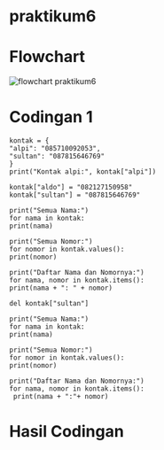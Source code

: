 # praktikum6

# Flowchart

![flowchart praktikum6](https://github.com/user-attachments/assets/51e030a5-a129-4979-bd6b-932708dbbb85)

# Codingan 1
```
kontak = {
"alpi": "085710092053",
"sultan": "087815646769"
}
print("Kontak alpi:", kontak["alpi"])

kontak["aldo"] = "082127150958"
kontak["sultan"] = "087815646769"

print("Semua Nama:")
for nama in kontak:
print(nama)

print("Semua Nomor:")
for nomor in kontak.values():
print(nomor)

print("Daftar Nama dan Nomornya:")
for nama, nomor in kontak.items():
print(nama + ": " + nomor)

del kontak["sultan"]

print("Semua Nama:")
for nama in kontak:
print(nama)

print("Semua Nomor:")
for nomor in kontak.values():
print(nomor)

print("Daftar Nama dan Nomornya:")
for nama, nomor in kontak.items():
 print(nama + ":"+ nomor)
```

# Hasil Codingan

